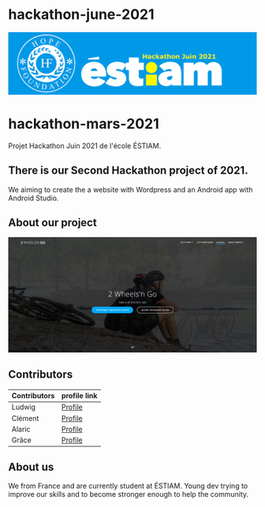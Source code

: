 # hackathon-june-2021

![Banner](images/banner.jpg)

# hackathon-mars-2021
Projet Hackathon Juin 2021 de l'école ÉSTIAM. 

## There is our Second Hackathon project of 2021.

We aiming to create the a website with Wordpress and an Android app with Android Studio.

## About our project

![Our website](images/background.png)



## Contributors

| Contributors | profile link |
| ------ | ------ |
| Ludwig | [Profile](https://github.com/LeDeutsch)  |
| Clément | [Profile](https://github.com/grabux)  |
| Alaric | [Profile](https://github.com/Ewerav)  |
| Grâce | [Profile](https://github.com/grace848)  |


## About us

We from France and are currently student at ÉSTIAM.
Young dev trying to improve our skills and to become stronger enough to help the community.

